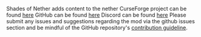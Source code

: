 Shades of Nether adds content to the nether
CurseForge project can be found [here](https://www.curseforge.com/minecraft/mc-mods/shades-of-nether)
GitHub can be found [here](https://github.com/pyrosshade/ShadesOfNether)
Discord can be found [here](https://discord.gg/jY6jzSv)
Please submit any issues and suggestions regarding the mod via the github issues section and be mindful of the GitHub repository's [contribution guideline](https://github.com/pyrosshade/ShadesOfNether/blob/master/CONTRIBUTING.md).

<!--stackedit_data:
eyJoaXN0b3J5IjpbNTkwNDc3OTU1LDIwNzg3MjMwMTUsNjgxND
M5MjQ1LDE5MDYyMjMxOF19
-->